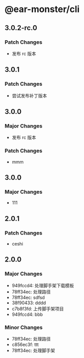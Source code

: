 # @ear-monster/cli

## 3.0.2-rc.0

### Patch Changes

-   发布 rc 版本

## 3.0.1

### Patch Changes

-   尝试发布补丁版本

## 3.0.0

### Major Changes

-   发布 rc 版本

### Patch Changes

-   mmm

## 3.0.0

### Major Changes

-   111

## 2.0.1

### Patch Changes

-   ceshi

## 2.0.0

### Major Changes

-   949fccd4: 处理脚手架下载模板
-   78ff34ec: 处理路径
-   78ff34ec: sdfsd
-   38f90433: dddd
-   c7b8f3fd: 上传脚手架项目
-   949fccd4: bbb

### Minor Changes

-   78ff34ec: 处理路径
-   c856ec3f: ttt
-   78ff34ec: 处理脚手架
